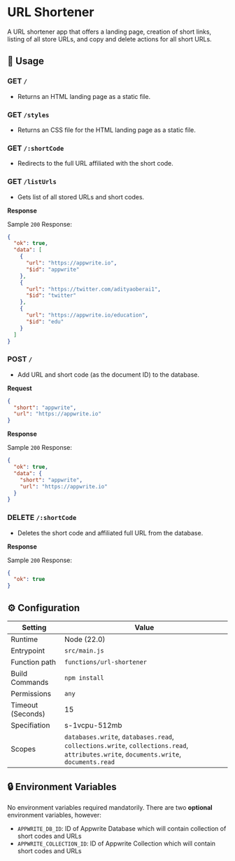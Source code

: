 # URL Shortener

A URL shortener app that offers a landing page, creation of short links, listing of all store URLs, and copy and delete actions for all short URLs.

## 🧰 Usage

### GET `/`

- Returns an HTML landing page as a static file.

### GET `/styles`

- Returns an CSS file for the HTML landing page as a static file.

### GET `/:shortCode`

- Redirects to the full URL affiliated with the short code.

### GET `/listUrls`

- Gets list of all stored URLs and short codes.

**Response**

Sample `200` Response:

```json
{
  "ok": true,
  "data": [
    {
      "url": "https://appwrite.io",
      "$id": "appwrite"
    },
    {
      "url": "https://twitter.com/adityaoberai1",
      "$id": "twitter"
    },
    {
      "url": "https://appwrite.io/education",
      "$id": "edu"
    }
  ]
}
```

### POST `/`

- Add URL and short code (as the document ID) to the database.

**Request**

```json
{
  "short": "appwrite",
  "url": "https://appwrite.io" 
}
```

**Response**

Sample `200` Response:

```json
{
  "ok": true,
  "data": {
    "short": "appwrite",
    "url": "https://appwrite.io"
  }
}
```

### DELETE `/:shortCode`

- Deletes the short code and affiliated full URL from the database.

**Response**

Sample `200` Response:

```json
{
  "ok": true
}
```

## ⚙️ Configuration

| Setting           | Value         |
| ----------------- | ------------- |
| Runtime           | Node (22.0)   |
| Entrypoint        | `src/main.js` |
| Function path     | `functions/url-shortener` |
| Build Commands    | `npm install` |
| Permissions       | `any`         |
| Timeout (Seconds) | 15            |
| Specifiation      | s-1vcpu-512mb |
| Scopes            | `databases.write`, `databases.read`, `collections.write`,  `collections.read`, `attributes.write`, `documents.write`, `documents.read` |

## 🔒 Environment Variables

No environment variables required mandatorily. There are two **optional** environment variables, however:

- `APPWRITE_DB_ID`: ID of Appwrite Database which will contain collection of short codes and URLs
- `APPWRITE_COLLECTION_ID`: ID of Appwrite Collection which will contain short codes and URLs
